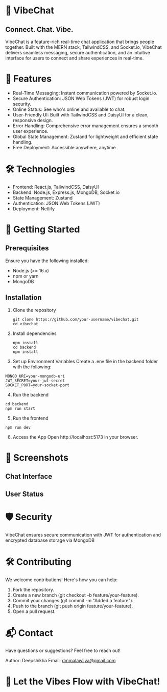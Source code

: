 # 💬 VibeChat
## Connect. Chat. Vibe.

VibeChat is a feature-rich real-time chat application that brings people together. Built with the MERN stack, TailwindCSS, and Socket.io, VibeChat delivers seamless messaging, secure authentication, and an intuitive interface for users to connect and share experiences in real-time.


# 🌟 Features
* Real-Time Messaging: Instant communication powered by Socket.io.
* Secure Authentication: JSON Web Tokens (JWT) for robust login security.
* Online Status: See who's online and available to chat.
* User-Friendly UI: Built with TailwindCSS and DaisyUI for a clean, responsive design.
* Error Handling: Comprehensive error management ensures a smooth user experience.
* Global State Management: Zustand for lightweight and efficient state handling.
* Free Deployment: Accessible anywhere, anytime


# 🛠️ Technologies
* Frontend: React.js, TailwindCSS, DaisyUI
* Backend: Node.js, Express.js, MongoDB, Socket.io
* State Management: Zustand
* Authentication: JSON Web Tokens (JWT)
* Deployment: Netlify

# 🚀 Getting Started
## Prerequisites
Ensure you have the following installed:

* Node.js (>= 16.x)
* npm or yarn
* MongoDB
## Installation
1. Clone the repository
    ```
    git clone https://github.com/your-username/vibechat.git  
    cd vibechat
    ```
2. Install dependencies
    ```
    npm install  
    cd backend  
    npm install
    ```
3. Set up Environment Variables
Create a .env file in the backend folder with the following:
  ```
  MONGO_URI=your-mongodb-uri  
  JWT_SECRET=your-jwt-secret  
  SOCKET_PORT=your-socket-port
  ```
4. Run the backend
  ```
  cd backend  
  npm run start
  ```
5. Run the frontend
  ```
  npm run dev
  ```
6. Access the App
  Open http://localhost:5173 in your browser.

# 📸 Screenshots
## Chat Interface

## User Status

# 🛡️ Security
VibeChat ensures secure communication with JWT for authentication and encrypted database storage via MongoDB

# 🛠️ Contributing
We welcome contributions! Here's how you can help:

1. Fork the repository.
2. Create a new branch (git checkout -b feature/your-feature).
3. Commit your changes (git commit -m "Added a feature").
4. Push to the branch (git push origin feature/your-feature).
5. Open a pull request.

# 📬 Contact
Have questions or suggestions? Feel free to reach out!

Author: Deepshikha
Email: dmmalawliya@gmail.com

# 🎉 Let the Vibes Flow with VibeChat!
